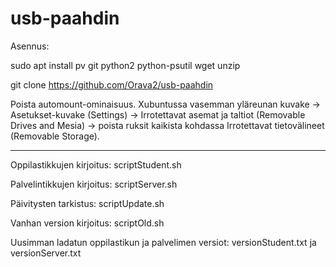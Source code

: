 # usb-paahdin

Asennus:

sudo apt install pv git python2 python-psutil wget unzip

git clone https://github.com/Orava2/usb-paahdin

Poista automount-ominaisuus. Xubuntussa vasemman yläreunan kuvake -> Asetukset-kuvake (Settings) -> Irrotettavat asemat ja taltiot (Removable Drives and Mesia) -> poista ruksit kaikista kohdassa Irrotettavat tietovälineet (Removable Storage).


---- 

Oppilastikkujen kirjoitus: scriptStudent.sh

Palvelintikkujen kirjoitus: scriptServer.sh

Päivitysten tarkistus: scriptUpdate.sh

Vanhan version kirjoitus: scriptOld.sh

Uusimman ladatun oppilastikun ja palvelimen versiot: versionStudent.txt ja versionServer.txt
